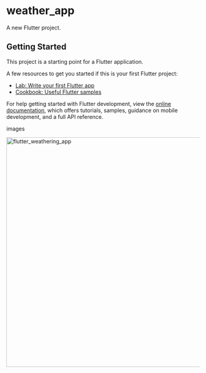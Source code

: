 # weather_app

A new Flutter project.

## Getting Started

This project is a starting point for a Flutter application.

A few resources to get you started if this is your first Flutter project:

- [Lab: Write your first Flutter app](https://docs.flutter.dev/get-started/codelab)
- [Cookbook: Useful Flutter samples](https://docs.flutter.dev/cookbook)

For help getting started with Flutter development, view the
[online documentation](https://docs.flutter.dev/), which offers tutorials,
samples, guidance on mobile development, and a full API reference.

images

<img width="800" height="600" alt="flutter_weathering_app" src="https://github.com/ndridm2/weather_app/assets/64353589/02c51198-8e71-4ddf-a6cf-c8aebd8f59be">
